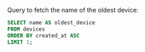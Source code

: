 Query to fetch the name of the oldest device:

```sql
SELECT name AS oldest_device
FROM devices
ORDER BY created_at ASC
LIMIT 1;
```

